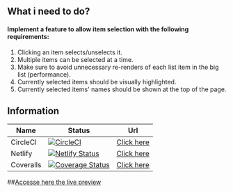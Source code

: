 ## What i need to do?

#### Implement a feature to allow item selection with the following requirements:
1. Clicking an item selects/unselects it.
2. Multiple items can be selected at a time.
3. Make sure to avoid unnecessary re-renders of each list item in the big list (performance).
4. Currently selected items should be visually highlighted.
5. Currently selected items' names should be shown at the top of the page.


## Information


| Name      | Status                        | Url                                                                                                               |
| --------- | -------------------------------- | ----------------------------------------------------------------------------------------------------------------- |
| CircleCI  |[![CircleCI](https://dl.circleci.com/status-badge/img/gh/robsonnjunnior/robson-test-close/tree/main.svg?style=svg)](https://dl.circleci.com/status-badge/redirect/gh/robsonnjunnior/robson-test-close/tree/main)         | [Click here](https://app.circleci.com/pipelines/github//robsonnjunnior/robson-test-close?filter=all) |
| Netlify   | [![Netlify Status](https://api.netlify.com/api/v1/badges/ab5e4a00-0a1c-4aa3-a131-846a1891c63d/deploy-status)](https://app.netlify.com/sites/robson-small-test/deploys)    | [Click here](https://robson-small-test.netlify.app/)                                                               |
| Coveralls | [![Coverage Status](https://coveralls.io/repos/github/robsonnjunnior/robson-test-close/badge.svg)](https://coveralls.io/github/robsonnjunnior/robson-test-close) | [Click here](https://coveralls.io/github/robsonnjunniorrobson-test-close)


##[Accesse here the live preview](https://robson-small-test.netlify.app/)